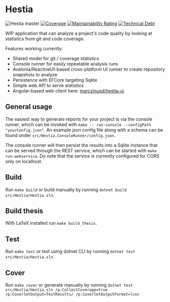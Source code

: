 # Hestia

![Hestia master](https://github.com/marczinusd/hestia/workflows/Hestia%20master/badge.svg)
[![Coverage](https://codecov.io/gh/marczinusd/hestia/branch/master/graph/badge.svg?token=IZF6men3ZB)](https://codecov.io/gh/marczinusd/hestia)
[![Maintainability Rating](https://sonarcloud.io/api/project_badges/measure?project=marczinusd_hestia&metric=sqale_rating)](https://sonarcloud.io/dashboard?id=marczinusd_hestia)
[![Technical Debt](https://sonarcloud.io/api/project_badges/measure?project=marczinusd_hestia&metric=sqale_index)](https://sonarcloud.io/dashboard?id=marczinusd_hestia)

WIP application that can analyze a project's code quality by looking at statistics from git and code coverage.

Features working currently:

* Shared model for git / coverage statistics
* Console runner for easily repeatable analysis runs
* Avalonia/ReactiveUI-based cross-platform UI runner to create repository snapshots to analyze
* Persistence with EFCore targeting Sqlite
* Simple web API to serve statistics
* Angular-based web client here: [marczinusd/hestia-ui](https://github.com/marczinusd/hestia-ui)

## General usage

The easiest way to generate reports for your project is via the console runner, which can be invoked with `make -- run-console --configPath "yourConfig.json"`. An example json config file along with a schema can be found under `src/Hestia.ConsoleRunner/config.json`.

The console runner will then persist the results into a Sqlite instance that can be served through the REST service, which can be started with `make run-webservice`. Do note that the service is currently configured for CORS only on localhost.

## Build

Run `make build` or build manually by running `dotnet build src/Hestia/Hestia.sln`.

## Build thesis

With LaTeX installed run `make build_thesis`.

## Test

Run `make test` or test using dotnet CLI by running `dotnet test src/Hestia/Hestia.sln`.

## Cover

Run `make cover` or generate manually by running `dotnet test src/Hestia/Hestia.sln /p:CollectCoverage=true /p:CoverletOutput=TestResults/ /p:CoverletOutputFormat=lcov`
